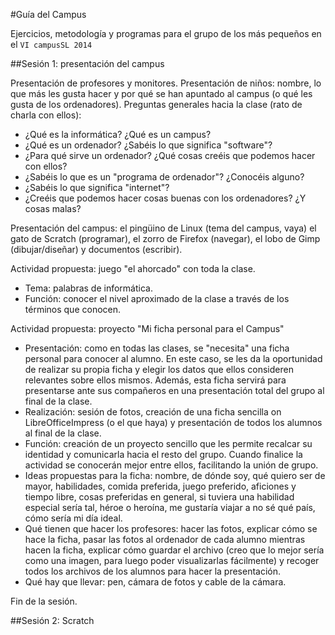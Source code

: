 #Guía del Campus

Ejercicios, metodología y programas para el grupo de los más pequeños en el `VI campusSL 2014`

##Sesión 1: presentación del campus

Presentación de profesores y monitores. 
Presentación de niños: nombre, lo que más les gusta hacer y por qué se han apuntado al campus (o qué les gusta de los ordenadores). 
Preguntas generales hacia la clase (rato de charla con ellos): 
- ¿Qué es la informática? ¿Qué es un campus?
- ¿Qué es un ordenador? ¿Sabéis lo que significa "software"?
- ¿Para qué sirve un ordenador? ¿Qué cosas creéis que podemos hacer con ellos?
- ¿Sabéis lo que es un "programa de ordenador"? ¿Conocéis alguno?
- ¿Sabéis lo que significa "internet"?
- ¿Creéis que podemos hacer cosas buenas con los ordenadores? ¿Y cosas malas?

Presentación del campus: el pingüino de Linux (tema del campus, vaya) el gato de Scratch (programar), el zorro de Firefox (navegar), el lobo de Gimp (dibujar/diseñar) y documentos (escribir). 

Actividad propuesta: juego "el ahorcado" con toda la clase. 
- Tema: palabras de informática. 
- Función: conocer el nivel aproximado de la clase a través de los términos que conocen. 

Actividad propuesta: proyecto "Mi ficha personal para el Campus"
- Presentación: como en todas las clases, se "necesita" una ficha personal para conocer al alumno. En este caso, se les da la oportunidad de realizar su propia ficha y elegir los datos que ellos consideren relevantes sobre ellos mismos. Además, esta ficha servirá para presentarse ante sus compañeros en una presentación total del grupo al final de la clase. 
- Realización: sesión de fotos, creación de una ficha sencilla on LibreOfficeImpress (o el que haya) y presentación de todos los alumnos al final de la clase. 
- Función: creación de un proyecto sencillo que les permite recalcar su identidad y comunicarla hacia el resto del grupo. Cuando finalice la actividad se conocerán mejor entre ellos, facilitando la unión de grupo. 
- Ideas propuestas para la ficha: nombre, de dónde soy, qué quiero ser de mayor, habilidades,  comida preferida, juego preferido, aficiones y tiempo libre, cosas preferidas en general, si tuviera una habilidad especial sería tal, héroe o heroína, me gustaría viajar a no sé qué país, cómo sería mi día ideal. 
- Qué tienen que hacer los profesores: hacer las fotos, explicar cómo se hace la ficha, pasar las fotos al ordenador de cada alumno mientras hacen la ficha, explicar cómo guardar el archivo (creo que lo mejor sería como una imagen, para luego poder visualizarlas fácilmente) y recoger todos los archivos de los alumnos para hacer la presentación. 
- Qué hay que llevar: pen, cámara de fotos y cable de la cámara. 

Fin de la sesión. 

##Sesión 2: Scratch











